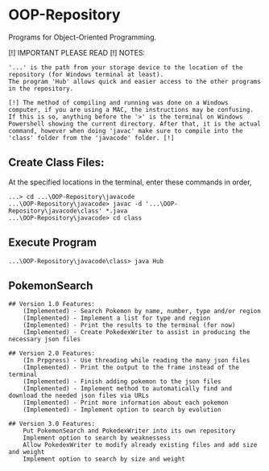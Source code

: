 # OOP-Repository

Programs for Object-Oriented Programming.

[!] IMPORTANT PLEASE READ [!] NOTES: 

	'...' is the path from your storage device to the location of the repository (for Windows terminal at least).
	The program 'Hub' allows quick and easier access to the other programs in the repository.

	[!] The method of compiling and running was done on a Windows computer, if you are using a MAC, the instructions may be confusing. If this is so, anything before the '>' is the terminal on Windows Powershell showing the current directory. After that, it is the actual command, however when doing 'javac' make sure to compile into the 'class' folder from the 'javacode' folder. [!]


## Create Class Files:
At the specified locations in the terminal, enter these commands in order,

	...> cd ...\OOP-Repository\javacode
	...\OOP-Repository\javacode> javac -d '...\OOP-Repository\javacode\class' *.java
	...\OOP-Repository\javacode> cd class

## Execute Program

	...\OOP-Repository\javacode\class> java Hub

## PokemonSearch
	## Version 1.0 Features:
		(Implemented) - Search Pokemon by name, number, type and/or region
		(Implemented) - Implement a list for type and region
		(Implemented) - Print the results to the terminal (for now)
		(Implemented) - Create PokedexWriter to assist in producing the necessary json files

	## Version 2.0 Features:
		(In Prpgress) - Use threading while reading the many json files
		(Implemented) - Print the output to the frame instead of the terminal
		(Implemented) - Finish adding pokemon to the json files
		(Implemented) - Implement method to automatically find and download the needed json files via URLs
		(Implemented) - Print more information about each pokemon
		(Implemented) - Implement option to search by evolution

	## Version 3.0 Features:
		Put PokemonSearch and PokedexWriter into its own repository
		Implement option to search by weaknessess
		Allow PokedexWriter to modify already existing files and add size and weight
		Implement option to search by size and weight